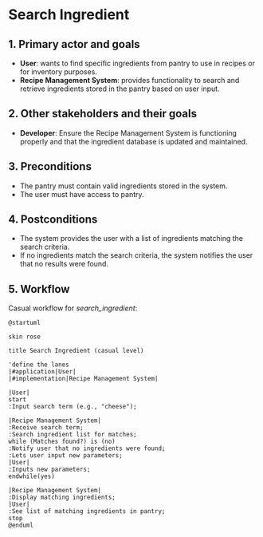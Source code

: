# Search Ingredient

## 1. Primary actor and goals
* __User__: wants to find specific ingredients from pantry to use in recipes or for inventory purposes.
* __Recipe Management System__: provides functionality to search and retrieve ingredients stored in the pantry based on user input.


## 2. Other stakeholders and their goals

* __Developer__: Ensure the Recipe Management System is functioning properly and that the ingredient database is updated and maintained.


## 3. Preconditions

* The pantry must contain valid ingredients stored in the system.
* The user must have access to pantry.

## 4. Postconditions

* The system provides the user with a list of ingredients matching the search criteria.
* If no ingredients match the search criteria, the system notifies the user that no results were found.


## 5. Workflow

Casual workflow for _search_ingredient_:

```plantuml
@startuml

skin rose

title Search Ingredient (casual level)

'define the lanes
|#application|User|
|#implementation|Recipe Management System|

|User|
start
:Input search term (e.g., "cheese");

|Recipe Management System|
:Receive search term;
:Search ingredient list for matches;
while (Matches found?) is (no)
:Notify user that no ingredients were found;
:Lets user input new parameters;
|User|
:Inputs new parameters;
endwhile(yes)

|Recipe Management System|
:Display matching ingredients;
|User|
:See list of matching ingredients in pantry;
stop
@enduml
```
